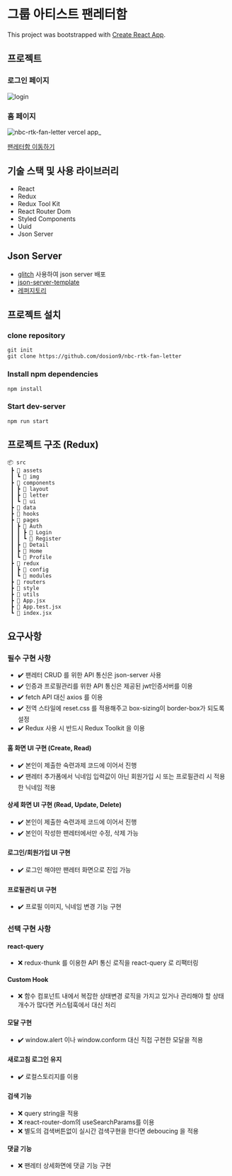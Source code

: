 # 그룹 아티스트 팬레터함

This project was bootstrapped with [Create React App](https://github.com/facebook/create-react-app).

## 프로젝트

### 로그인 페이지

![login](https://github.com/dosion9/nbc-rtk-fan-letter/assets/146798554/1a1c3978-7381-45a1-9161-e2753a18355d)

### 홈 페이지

![nbc-rtk-fan-letter vercel app_](https://github.com/dosion9/nbc-rtk-fan-letter/assets/146798554/30c58545-7838-4e26-b3dc-650313004ca5)

[팬레터함 이동하기](https://nbc-rtk-fan-letter.vercel.app/)

## 기술 스택 및 사용 라이브러리

- React
- Redux
- Redux Tool Kit
- React Router Dom
- Styled Components
- Uuid
- Json Server

## Json Server

- [glitch](https://glitch.com/) 사용하여 json server 배포
- [json-server-template](https://github.com/jesperorb/json-server-heroku)
- [레퍼지토리](https://github.com/dosion9/nbc-rtk-fan-letter-json-server)

## 프로젝트 설치

### clone repository

```
git init
git clone https://github.com/dosion9/nbc-rtk-fan-letter
```

### Install npm dependencies

```
npm install
```

### Start dev-server

```
npm run start
```

## 프로젝트 구조 (Redux)

```
📦 src
 ┣ 📂 assets
 ┃ ┗ 📂 img
 ┣ 📂 components
 ┃ ┣ 📂 layout
 ┃ ┣ 📂 letter
 ┃ ┗ 📂 ui
 ┣ 📂 data
 ┣ 📂 hooks
 ┣ 📂 pages
 ┃ ┣ 📂 Auth
 ┃ ┃ ┣ 📂 Login
 ┃ ┃ ┗ 📂 Register
 ┃ ┣ 📂 Detail
 ┃ ┣ 📂 Home
 ┃ ┗ 📂 Profile
 ┣ 📂 redux
 ┃ ┣ 📂 config
 ┃ ┗ 📂 modules
 ┣ 📂 routers
 ┣ 📂 style
 ┣ 📂 utils
 ┣ 📜 App.jsx
 ┣ 📜 App.test.jsx
 ┗ 📜 index.jsx
```

## 요구사항

### 필수 구현 사항

- ✔️ 팬레터 CRUD 를 위한 API 통신은 json-server 사용
- ✔️ 인증과 프로필관리를 위한 API 통신은 제공된 jwt인증서버를 이용
- ✔️ fetch API 대신 axios 를 이용
- ✔️ 전역 스타일에 reset.css 를 적용해주고 box-sizing이 border-box가 되도록 설정
- ✔️ Redux 사용 시 반드시 Redux Toolkit 을 이용

#### 홈 화면 UI 구현 (Create, Read)

- ✔️ 본인이 제출한 숙련과제 코드에 이어서 진행
- ✔️ 팬레터 추가폼에서 닉네임 입력값이 아닌 회원가입 시 또는 프로필관리 시 적용한 닉네임 적용

#### 상세 화면 UI 구현 (Read, Update, Delete)

- ✔️ 본인이 제출한 숙련과제 코드에 이어서 진행
- ✔️ 본인이 작성한 팬레터에서만 수정, 삭제 가능

#### 로그인/회원가입 UI 구현

- ✔️ 로그인 해야만 팬레터 화면으로 진입 가능

#### 프로필관리 UI 구현

- ✔️ 프로필 이미지, 닉네임 변경 기능 구현

### 선택 구현 사항

#### react-query

- ❌ redux-thunk 를 이용한 API 통신 로직을 react-query 로 리팩터링

#### Custom Hook

- ❌ 함수 컴포넌트 내에서 복잡한 상태변경 로직을 가지고 있거나 관리해야 할 상태 개수가 많다면 커스텀훅에서 대신 처리

#### 모달 구현

- ✔️ window.alert 이나 window.conform 대신 직접 구현한 모달을 적용

#### 새로고침 로그인 유지

- ✔️ 로컬스토리지를 이용

#### 검색 기능

- ❌ query string을 적용
- ❌ react-router-dom의 useSearchParams를 이용
- ❌ 별도의 검색버튼없이 실시간 검색구현을 한다면 deboucing 을 적용

#### 댓글 기능

- ❌ 팬레터 상세화면에 댓글 기능 구현
